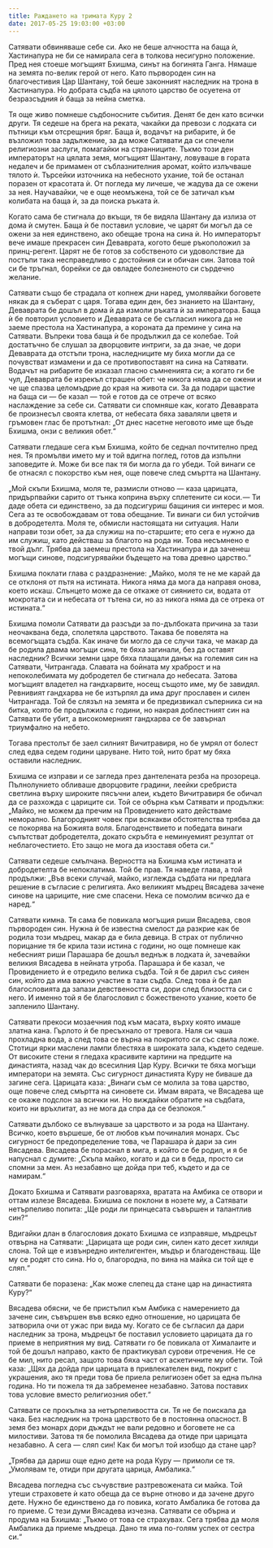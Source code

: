 ```yaml
---
title: Раждането на тримата Куру 2
date: 2017-05-25 19:03:00 +03:00
---
```


Сатявати обвиняваше себе си. Ако не беше алчността на баща ѝ, Хастинапура не би се намирала сега в толкова несигурно положение. Пред нея стоеше могъщият Бхишма, синът на богинята Ганга. Нямаше на земята по-велик герой от него. Като първороден син на благочестивия Цар Шантану, той беше законният наследник на трона в Хастинапура. Но добрата съдба на цялото царство бе осуетена от безразсъдния ѝ баща за нейна сметка.

Тя още живо помнеше съдбоносните събития. Денят бе ден като всички други. Тя седеше на брега на реката, чакайки да превози с лодката си пътници към отсрещния бряг. Баща ѝ, водачът на рибарите, ѝ бе възложил това задължение, за да може Сатявати да си спечели религиозни заслуги, помагайки на странниците. Тъкмо този ден императорът на цялата земя, могъщият Шантану, ловуваше в гората недалеч и бе примамен от съблазнителния аромат, който излъчваше тялото ѝ. Търсейки източника на небесното ухание, той бе останал поразен от красотата ѝ. От погледа му личеше, че жадува да се ожени за нея. Научавайки, че е още неомъжена, той се бе затичал към колибата на баща ѝ, за да поиска ръката ѝ.

Когато сама бе стигнала до вкъщи, тя бе видяла Шантану да излиза от дома ѝ смутен. Баща ѝ бе поставил условие, че царят би могъл да се ожени за нея единствено, ако обещае трона на сина ѝ. Но императорът вече имаше прекрасен син Деваврата, когото беше ръкоположил за принц-регент. Царят не бе готов за собственото си удоволствие да постъпи така несправедливо с достойния си и обичан син. Затова той си бе тръгнал, борейки се да овладее болезненото си сърдечно желание.

Сатявати също бе страдала от копнеж дни наред, умолявайки боговете някак да я съберат с царя. Тогава един ден, без знанието на Шантану, Деваврата бе дошъл в дома ѝ да измоли ръката ѝ за императора. Баща ѝ бе повторил условието и Деваврата се бе съгласил никога да не заеме престола на Хастинапура, а короната да премине у сина на Сатявати. Въпреки това баща ѝ бе продължил да се колебае. Той достатъчно бе слушал за дворцовите интриги, за да знае, че дори Деваврата да отстъпи трона, наследниците му биха могли да се почувстват измамени и да се противопоставят на сина на Сатявати. Водачът на рибарите бе изказал гласно съмненията си; а когато ги бе чул, Деваврата бе изрекъл страшен обет: че никога няма да се ожени и че ще спазва целомъдрие до края на живота си. За да подари щастие на баща си — бе казал — той е готов да се отрече от всяко наслаждение за себе си. Сатявати си спомняше как, когато Деваврата бе произнесъл своята клетва, от небесата бяха заваляли цветя и гръмовен глас бе протътнал: „От днес насетне неговото име ще бъде Бхишма, онзи с великия обет.“

Сатявати гледаше сега към Бхишма, който бе седнал почтително пред нея. Тя промълви името му и той вдигна поглед, готов да изпълни заповедите ѝ. Може би все пак тя би могла да го убеди. Той винаги се бе отнасял с покорство към нея, още повече след смъртта на Шантану.

„Мой скъпи Бхишма, моля те, размисли отново — каза царицата, придърпвайки сарито от тънка коприна върху сплетените си коси. — Ти даде обета си единствено, за да подсигуриш бащиния си интерес и моя. Сега аз те освобождавам от това обещание. Ти винаги си бил устойчив в добродетелта. Моля те, обмисли настоящата ни ситуация. Нали направи този обет, за да служиш на по-старшите; ето сега е нужно да им служиш, като действаш за благото на рода ни. Това несъмнено е твой дълг. Трябва да заемеш престола на Хастинапура и да заченеш могъщи синове, подсигурявайки бъдещето на това древно царство.“

Бхишма поклати глава с раздразнение: „Майко, моля те не ме карай да се отклоня от пътя на истината. Никога няма да мога да направя онова, което искаш. Слънцето може да се откаже от сиянието си, водата от мокротата си и небесата от тътена си, но аз никога няма да се отрека от истината.“

Бхишма помоли Сатявати да разсъди за по-дълбоката причина за тази неочаквана беда, сполетяла царството. Такава бе повелята на всемогъщата съдба. Как иначе би могло да се случи така, че макар да бе родила двама могъщи сина, те бяха загинали, без да оставят наследник? Всички земни царе бяха плащали данък на големия син на Сатявати, Читрангада. Славата на бойната му храброст и на непоколебимата му добродетел бе стигнала до небесата. Затова могъщият владетел на гандхарвите, носещ същото име, му бе завидял. Ревнивият гандхарва не бе изтърпял да има друг прославен и силен Читрангада. Той бе слязъл на земята и бе предизвикал съперника си на битка, която бе продължила с години, но накрая доблестният син на Сатявати бе убит, а високомерният гандхарва се бе завърнал триумфално на небето.

Тогава престолът бе заел силният Вичитравиря, но бе умрял от болест след едва седем години царуване. Нито той, нито брат му бяха оставили наследник.

Бхишма се изправи и се загледа през дантелената резба на прозореца. Пълнолунието обливаше дворцовите градини, леейки сребриста светлина върху широките пясъчни алеи, където Вичитравиря бе обичал да се разхожда с цариците си. Той се обърна към Сатявати и продължи: „Майко, не можем да пречим на Провидението като действаме неморално. Благородният човек при всякакви обстоятелства трябва да се покорява на Божията воля. Благоденствието и победата винаги съпътстват добродетелта, докато скръбта е неминуемият резултат от неблагочестието. Ето защо не мога да изоставя обета си.“

Сатявати седеше смълчана. Верността на Бхишма към истината и добродетелта бе непоклатима. Той бе прав. Тя наведе глава, а той продължи: „Във всеки случай, майко, изглежда съдбата ни предлага решение в съгласие с религията. Ако великият мъдрец Вясадева зачене синове на цариците, ние сме спасени. Нека се помолим всичко да е наред.“

Сатявати кимна. Тя сама бе повикала могъщия риши Вясадева, своя първороден син. Нужна ѝ бе известна смелост да разкрие как бе родила този мъдрец, макар да е била девица. В страх от публично порицание тя бе крила тази истина с години, но още помнеше как небесният риши Парашара бе дошъл веднъж в лодката ѝ, зачевайки великия Вясадева в нейната утроба. Парашара ѝ бе казал, че Провидението ѝ е отредило велика съдба. Той я бе дарил със сияен син, който да има важно участие в тази съдба. След това ѝ бе дал благословията да запази девствеността си, дори след близостта си с него. И именно той я бе благословил с божественото ухание, което бе запленило Шантану.

Сатявати прекоси мозаечния под към масата, върху която имаше златна кана. Гърлото ѝ бе пресъхнало от тревога. Наля си чаша прохладна вода, а след това се върна на покритото си със свила ложе. Стотици ярки маслени лампи блестяха в широката зала, където седеше. От високите стени я гледаха красивите картини на предците на династията, назад чак до всесилния Цар Куру. Всички те бяха могъщи императори на земята. Със сигурност династията Куру не биваше да загине сега. Царицата каза: „Винаги съм се молила за това царство, още повече след смъртта на синовете си. Имам вярата, че Вясадева ще се окаже подслон за всички ни. Но виждайки обратите на съдбата, които ни връхлитат, аз не мога да спра да се безпокоя.“

Сатявати дълбоко се вълнуваше за царството и за рода на Шантану. Всичко, което вършеше, бе от любов към починалия монарх. Със сигурност бе предопределение това, че Парашара ѝ дари за син Вясадева. Вясадева бе пораснал в мига, в който се бе родил, и я бе напуснал с думите: „Скъпа майко, когато и да си в беда, просто си спомни за мен. Аз незабавно ще дойда при теб, където и да се намирам.“

Докато Бхишма и Сатявати разговаряха, вратата на Амбика се отвори и оттам излезе Вясадева. Бхишма се поклони в нозете му, а Сатявати нетърпеливо попита: „Ще роди ли принцесата съвършен и талантлив син?“

Вдигайки длан в благословия докато Бхишма се изправяше, мъдрецът отвърна на Сатявати: „Царицата ще роди син, силен като десет хиляди слона. Той ще е извънредно интелигентен, мъдър и благоденстващ. Ще му се родят сто сина. Но о, благородна, по вина на майка си той ще е сляп.“

Сатявати бе поразена: „Как може слепец да стане цар на династията Куру?“

Вясадева обясни, че бе пристъпил към Амбика с намерението да зачене син, съвършен във всяко едно отношение, но царицата бе затворила очи от ужас при вида му. Когато се бе съгласил да дари наследник за трона, мъдрецът бе поставил условието царицата да го приеме в неприятния му вид. Сатявати го бе повикала от Хималаите и той бе дошъл направо, както бе практикувал сурови отречения. Не се бе мил, нито ресал, защото това бяха част от аскетичните му обети. Той каза: „Щях да дойда при царицата в привлекателен вид, покрит с украшения, ако тя преди това бе приела религиозен обет за една пълна година. Но ти пожела тя да забременее незабавно. Затова поставих това условие вместо религиозния обет.“

Сатявати се прокълна за нетърпеливостта си. Тя не бе поискала да чака. Без наследник на трона царството бе в постоянна опасност. В земя без монарх дори дъждът не вали редовно и боговете не са милостиви. Затова тя бе помолила Вясадева да отиде при царицата незабавно. А сега — сляп син! Как би могъл той изобщо да стане цар?

„Трябва да дариш още едно дете на рода Куру — примоли се тя. „Умолявам те, отиди при другата царица, Амбалика.“

Вясадева погледна със съчувствие разтревожената си майка. Той утеши страховете ѝ като обеща да се върне отново и да зачене друго дете. Нужно бе единствено да го повика, когато Амбалика бе готова да го приеме. С тези думи Вясадева изчезна. Сатявати се обърна и продума на Бхишма: „Тъкмо от това се страхувах. Сега трябва да моля Амбалика да приеме мъдреца. Дано тя има по-голям успех от сестра си.“